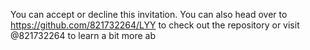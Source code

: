 
You can accept or decline this invitation. You can also head over to https://github.com/821732264/LYY to check out the repository or visit @821732264 to learn a bit more ab
